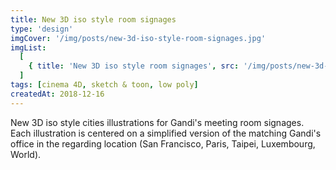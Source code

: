 ```yaml
---
title: New 3D iso style room signages
type: 'design'
imgCover: '/img/posts/new-3d-iso-style-room-signages.jpg'
imgList:
  [
    { title: 'New 3D iso style room signages', src: '/img/posts/new-3d-iso-style-room-signages_1.jpg' },
  ]
tags: [cinema 4D, sketch & toon, low poly]
createdAt: 2018-12-16
---
```


New 3D iso style cities illustrations for Gandi's meeting room signages. Each illustration is centered on a simplified version of the matching Gandi's office in the regarding location (San Francisco, Paris, Taipei, Luxembourg, World).
<!--more-->